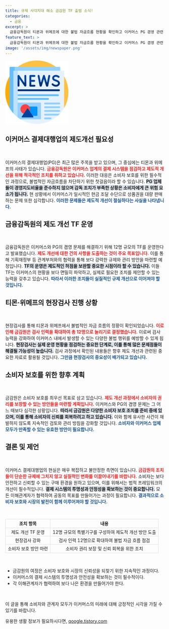 ```yaml
---
title: 규제 사각지대 해소 금감원 TF 출범 소식!
categories:
  - 금융
excerpt: >
  금융감독원이 티몬과 위메프에 대한 불법 자금흐름 현황을 확인하고 이커머스 PG 겸영 관련 제도 개선 TF를 본격 운영합니다. 새로운 규제 사각지대를 해소하고 소비자 보호에 나서기 위한 조치가 주목됩니다.
feature_text: >
  금융감독원이 티몬과 위메프에 대한 불법 자금흐름 현황을 확인하고 이커머스 PG 겸영 관련 제도 개선 TF를 본격 운영합니다. 새로운 규제 사각지대를 해소하고 소비자 보호에 나서기 위한 조치가 주목됩니다.
image: '/assets/img/newspaper.png'
---
```


<p><img src="/assets/img/newspaper.png" alt="kimp 속보" /></p>

<h2 data-ke-size="size26">이커머스 결제대행업의 제도개선 필요성</h2>

<p data-ke-size="size16">&nbsp;</p>

<p>이커머스의 결제대행업(PG)은 최근 많은 주목을 받고 있으며, 그 중심에는 티몬과 위메프의 사태가 있습니다. <b><span style="color: #ee2323;">금융감독원은 이커머스 업계의 결제 시스템을 점검하고 제도적 개선을 위해 적극적인 조치를 취하고 있습니다.</span></b> 이러한 대응은 소비자 보호를 위한 필수적인 과정으로, 불법적인 자금흐름을 차단하기 위한 첫걸음이라 할 수 있습니다. <b><span style="background-color: #21538527;">PG 업체들이 경영지도비율을 준수하지 않으며 감독 조치가 부족한 상황은 소비자에게 큰 위험 요소가 됩니다.</span></b> 현 상황에서 이커머스가 일시적인 현금 조달 수단으로 상품권을 대량 판매하는 문제 또한 심각합니다. <b><span style="color: #1a5490;">이러한 문제들은 제도적 개선이 절실하다는 사실을 나타냅니다.</span></b> </p>

<h2 data-ke-size="size26">금융감독원의 제도 개선 TF 운영</h2>

<p data-ke-size="size16">&nbsp;</p>

<p>금융감독원은 이커머스와 PG의 겸영 문제를 해결하기 위해 12명 규모의 TF를 운영한다고 발표했습니다. <b><span style="color: #ee2323;">제도 개선에 대한 건의 사항을 도출하는 것이 주요 목표입니다.</span></b> 이를 통해 기획재정부 등 관계부처와의 협력을 통해 보다 강력한 규제와 관리 방안을 마련할 예정입니다. <b><span style="background-color: #21538527;">TF의 운영은 제도적인 허점을 보완할 중요한 시점이라 할 수 있습니다.</span></b> 이들 TF는 이커머스의 현황을 보다 면밀히 파악하고, 실제로 필요한 조치를 제안할 수 있는 능력을 갖추고 있습니다. <b><span style="color: #1a5490;">따라서 이러한 조치들이 실질적인 규제 개선으로 이어져야 할 것입니다.</span></b> </p>

<h2 data-ke-size="size26">티몬·위메프의 현장검사 진행 상황</h2>

<p data-ke-size="size16">&nbsp;</p>

<p>현장검사를 통해 티몬과 위메프에서 불법적인 자금 흐름의 정황이 확인되었습니다. <b><span style="color: #ee2323;">이로 인해 금감원은 검사 인력을 확대하여 총 12명으로 늘리기로 결정했습니다.</span></b> 이로써 검사 능력을 강화하여 이커머스 내에서 발생할 수 있는 다양한 불법 행위를 예방할 수 있게 됩니다. <b><span style="background-color: #21538527;">현장검사는 실제 운영 현황을 점검하는 중요한 단계로, 이를 통해 많은 문제점들이 해결될 가능성이 높습니다.</span></b> 검사 과정에서 확인된 내용들은 향후 제도 개선과 관련된 중요한 자료로 활용될 것입니다. <b><span style="color: #1a5490;">그만큼 현장검사의 중요성이 배가되고 있습니다.</span></b> </p>

<h2 data-ke-size="size26">소비자 보호를 위한 향후 계획</h2>

<p data-ke-size="size16">&nbsp;</p>

<p>금감원은 소비자 보호를 최우선 목표로 삼고 있습니다. <b><span style="color: #ee2323;">제도 개선 과정에서 소비자의 권리를 보장할 수 있는 방안들을 마련할 계획입니다.</span></b> 이커머스와 PG의 겸영 문제는 그 어느 때보다 심각한 상황입니다. <b><span style="background-color: #21538527;">따라서 금감원은 다양한 소비자 보호 조치를 준비 중에 있으며, 이를 통해 소비자의 신뢰를 회복하려고 하고 있습니다.</span></b> 이와 함께 유사한 사건이 재발하지 않도록 지속적인 검토와 관리 방침을 강화할 것입니다. <b><span style="color: #1a5490;">소비자와 이커머스 업체 모두가 만족할 수 있는 유효한 방안이 필요합니다.</span></b> </p>

<h2 data-ke-size="size26">결론 및 제언</h2>

<p data-ke-size="size16">&nbsp;</p>

<p>이커머스 결제대행업의 현실은 매우 복잡하고 불안정한 측면이 있습니다. <b><span style="color: #ee2323;">금감원의 조치들이 단순한 규제에 그치지 않고 실질적인 변화를 이끌어내기를 바랍니다.</span></b> 소비자는 보다 안전하고 신뢰할 수 있는 구매 환경을 원하고 있으며, 이를 위해서는 법적 프레임워크의 개선이 필수적입니다. <b><span style="background-color: #21538527;">결제 시스템의 투명성과 안정성을 확보하는 것이 중요합니다.</span></b> 모든 이해관계자가 협력하여 공동의 목표를 만들어가는 과정이 필요합니다. <b><span style="color: #1a5490;">결과적으로 소비자 보호와 시장의 발전이 함께 이루어져야 할 것입니다.</span></b> </p>

<p data-ke-size="size16">&nbsp;</p> 

<table style="width: 100%; border-collapse: collapse;">
  <thead>
    <tr>
      <th style="border: 1px solid #ddd; text-align: center;">조치 항목</th>
      <th style="border: 1px solid #ddd; text-align: center;">내용</th>
    </tr>
  </thead>
  <tbody>
    <tr>
      <td style="border: 1px solid #ddd; text-align: center;">제도 개선 TF 운영</td>
      <td style="border: 1px solid #ddd; text-align: center;">12명 규모의 특별기구를 구성하여 제도적 개선 방안 도출</td>
    </tr>
    <tr>
      <td style="border: 1px solid #ddd; text-align: center;">현장검사 강화</td>
      <td style="border: 1px solid #ddd; text-align: center;">검사 인력 12명으로 확대하여 불법 자금 흐름 점검</td>
    </tr>
    <tr>
      <td style="border: 1px solid #ddd; text-align: center;">소비자 보호 방안 마련</td>
      <td style="border: 1px solid #ddd; text-align: center;">소비자 권리 보장 및 신뢰 회복을 위한 조치</td>
    </tr>
  </tbody>
</table>

<p data-ke-size="size16">&nbsp;</p> 

<ul>
  <li>금감원의 여정은 소비자 보호와 시장의 신뢰성을 되찾기 위한 지속적인 과정이다.</li>
  <li>이커머스의 결제 시스템의 투명성과 안전성을 확보하는 것이 필수적이다.</li>
  <li>각 이해관계자가 협력하여 보다 나은 환경을 만들어가야 한다.</li>
</ul>

<p data-ke-size="size16">&nbsp;</p> 

<p>이 글을 통해 소비자와 관계자 모두가 이커머스의 미래에 대해 긍정적인 시각을 가질 수 있기를 바랍니다.</p>
유용한 생활 정보가 필요하시다면, <a href="https://qoogle.tistory.com" rel="dofollow">qoogle.tistory.com</a>


